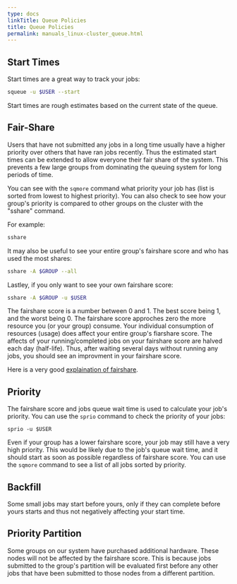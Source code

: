 ```yaml
---
type: docs
linkTitle: Queue Policies
title: Queue Policies
permalink: manuals_linux-cluster_queue.html
---
```


## Start Times
Start times are a great way to track your jobs:
```bash
squeue -u $USER --start
```
Start times are rough estimates based on the current state of the queue.

## Fair-Share
Users that have not submitted any jobs in a long time usually have a higher priority over others that have ran jobs recently.
Thus the estimated start times can be extended to allow everyone their fair share of the system.
This prevents a few large groups from dominating the queuing system for long periods of time.

You can see with the `sqmore` command what priority your job has (list is sorted from lowest to highest priority).
You can also check to see how your group's priority is compared to other groups on the cluster with the "sshare" command.

For example:
```bash
sshare
```

It may also be useful to see your entire group's fairshare score and who has used the most shares:
```bash
sshare -A $GROUP --all
```

Lastley, if you only want to see your own fairshare score:
```bash
sshare -A $GROUP -u $USER
```

The fairshare score is a number between 0 and 1. The best score being 1, and the worst being 0.
The fairshare score approches zero the more resource you (or your group) consume.
Your individual consumption of resources (usage) does affect your entire group's fiarshare score.
The affects of your running/completed jobs on your fairshare score are halved each day (half-life).
Thus, after waiting several days without running any jobs, you should see an improvment in your fairshare score.

Here is a very good [explaination of fairshare](https://www.rc.fas.harvard.edu/fairshare/).

## Priority
The fairshare score and jobs queue wait time is used to calculate your job's priority.
You can use the `sprio` command to check the priority of your jobs:

```
sprio -u $USER
```

Even if your group has a lower fairshare score, your job may still have a very high priority.
This would be likely due to the job's queue wait time, and it should start as soon as possible regardless of fairshare score.
You can use the `sqmore` command to see a list of all jobs sorted by priority.

## Backfill
Some small jobs may start before yours, only if they can complete before yours starts and thus not negatively affecting your start time.

## Priority Partition
Some groups on our system have purchased additional hardware. These nodes will not be affected by the fairshare score.
This is because jobs submitted to the group's partition will be evaluated first before any other jobs that have been submitted to those nodes from a different partition.
